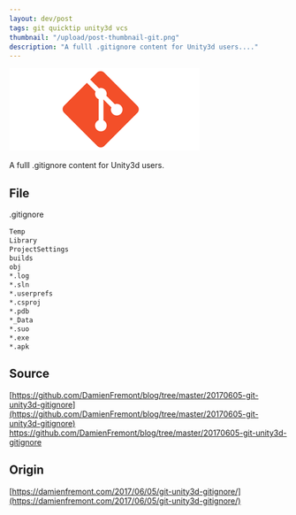 ```yaml
---
layout: dev/post
tags: git quicktip unity3d vcs
thumbnail: "/upload/post-thumbnail-git.png"
description: "A fulll .gitignore content for Unity3d users...."
---
```


 
![post-image](/upload/post-thumbnail-git.png)
 
A fulll .gitignore content for Unity3d users.
 

 
## File
 
.gitignore
 
```
Temp
Library
ProjectSettings
builds
obj
*.log
*.sln
*.userprefs
*.csproj
*.pdb
*_Data
*.suo
*.exe
*.apk
```
 
## Source
 
[https://github.com/DamienFremont/blog/tree/master/20170605-git-unity3d-gitignore](https://github.com/DamienFremont/blog/tree/master/20170605-git-unity3d-gitignore)
https://github.com/DamienFremont/blog/tree/master/20170605-git-unity3d-gitignore
 
 
## Origin
[https://damienfremont.com/2017/06/05/git-unity3d-gitignore/](https://damienfremont.com/2017/06/05/git-unity3d-gitignore/)
 
